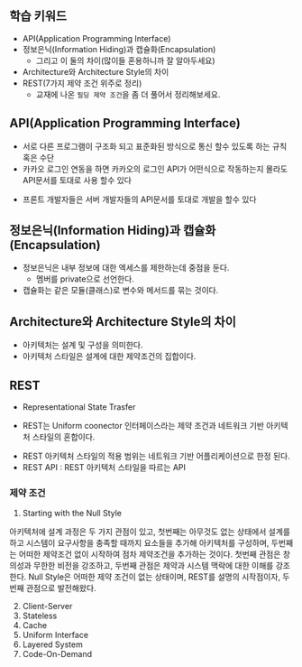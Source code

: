 ## 학습 키워드

- API(Application Programming Interface)
- 정보은닉(Information Hiding)과 캡슐화(Encapsulation)
  - 그리고 이 둘의 차이(많이들 혼용하니까 잘 알아두세요)
- Architecture와 Architecture Style의 차이
- REST(7가지 제약 조건 위주로 정리)
  - 교재에 나온 `필딩 제약 조건`을 좀 더 풀어서 정리해보세요.

## API(Application Programming Interface)

- 서로 다른 프로그램이 구조화 되고 표준화된 방식으로 통신 할수 있도록 하는 규칙 혹은 수단
- 카카오 로그인 연동을 하면 카카오의 로그인 API가 어떤식으로 작동하는지 몰라도 API문서를 토대로 사용 할수 있다

* 프론트 개발자들은 서버 개발자들의 API문서를 토대로 개발을 할수 있다

## 정보은닉(Information Hiding)과 캡슐화(Encapsulation)

- 정보은닉은 내부 정보에 대한 엑세스를 제한하는데 중점을 둔다.
  - 멤버를 private으로 선언한다.
- 캡슐화는 같은 모듈(클래스)로 변수와 메서드를 묶는 것이다.

## Architecture와 Architecture Style의 차이

- 아키텍처는 설계 및 구성을 의미한다.
- 아키텍처 스타일은 설계에 대한 제약조건의 집합이다.

## REST

- Representational State Trasfer

* REST는 Uniform coonector 인터페이스라는 제약 조건과 네트워크 기반 아키텍처 스타일의 혼합이다.

- REST 아키텍처 스타일의 적용 범위는 네트워크 기반 어플리케이션으로 한정 된다.
- REST API : REST 아키텍처 스타일을 따르는 API

### 제약 조건

1. Starting with the Null Style

아키텍처에 설계 과정은 두 가지 관점이 있고, 첫번째는 아무것도 없는 상태에서 설계를 하고 시스템이 요구사항을 충족할 때까지 요소들을 추가해 아키텍처를 구성하며, 두번째는 어떠한 제약조건 없이 시작하여 점차 제약조건을 추가하는 것이다. 첫번째 관점은 창의성과 무한한 비전을 강조하고, 두번째 관점은 제약과 시스템 맥락에 대한 이해를 강조한다.
Null Style은 어떠한 제약 조건이 없는 상태이며, REST를 설명의 시작점이자, 두번째 관점으로 발전해왔다.

2. Client-Server
3. Stateless
4. Cache
5. Uniform Interface
6. Layered System
7. Code-On-Demand
